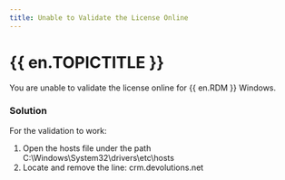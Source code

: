 ```yaml
---
title: Unable to Validate the License Online
---
```

# {{ en.TOPICTITLE }}
You are unable to validate the license online for {{ en.RDM }} Windows.
### Solution
For the validation to work:
1. Open the hosts file under the path C:\Windows\System32\drivers\etc\hosts
1. Locate and remove the line: crm<area>.devolutions.net

